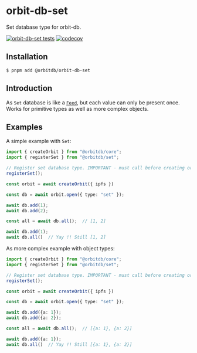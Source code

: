 # orbit-db-set
Set database type for orbit-db.

[![orbit-db-set tests](https://github.com/reseau-constellation/orbit-db-set/actions/workflows/tests.yml/badge.svg?branch=main)](https://github.com/reseau-constellation/orbit-db-set/actions/workflows/tests.yml)
[![codecov](https://codecov.io/gh/reseau-constellation/orbit-db-set/graph/badge.svg?token=7OZK4BJDej)](https://codecov.io/gh/reseau-constellation/orbit-db-set)

## Installation
```
$ pnpm add @orbitdb/orbit-db-set
```
## Introduction
As `Set` database is like a [`Feed`](https://github.com/reseau-constellation/set), but each value can only be present once. Works for primitive types as well as more complex objects.

## Examples

A simple example with `Set`:
```ts
import { createOrbit } from "@orbitdb/core";
import { registerSet } from "@orbitdb/set";

// Register set database type. IMPORTANT - must call before creating orbit instance !
registerSet();

const orbit = await createOrbit({ ipfs })

const db = await orbit.open({ type: "set" });

await db.add(1);
await db.add(2);

const all = await db.all();  // [1, 2]

await db.add(1);
await db.all()  // Yay !! Still [1, 2]
```

As more complex example with object types:
```ts
import { createOrbit } from "@orbitdb/core";
import { registerSet } from "@orbitdb/set";

// Register set database type. IMPORTANT - must call before creating orbit instance !
registerSet();

const orbit = await createOrbit({ ipfs })

const db = await orbit.open({ type: "set" });

await db.add({a: 1});
await db.add({a: 2});

const all = await db.all();  // [{a: 1}, {a: 2}]

await db.add({a: 1});
await db.all()  // Yay !! Still [{a: 1}, {a: 2}]
```
